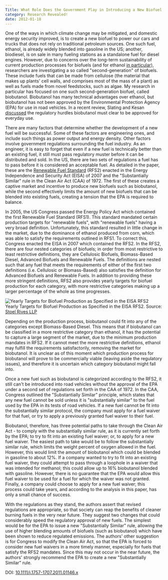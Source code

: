```yaml
---
Title: What Role Does the Government Play in Introducing a New Biofuel to Market?
category: Research Revealed!
date: 2012-01-18
---
```


One of the ways in which climate change may be mitigated, and domestic energy
security improved, is to create a new biofuel to power our cars and trucks that
does not rely on traditional petroleum sources. One such fuel, ethanol, is
already widely blended into gasoline in the US; another, biodiesel, is on sale
in many fueling stations as a standalone fuel for diesel engines. However, due
to concerns over the long-term sustainability of current production processes
for biofuels (and for ethanol [in
particular](http://topics.nytimes.com/top/news/business/energy-environment/biofuels/index.html)),
researchers are investigating a so called "second-generation" of biofuels. These
include fuels that can be made from cellulose (the material that makes up
plants' cell walls, and comprises most of the mass of a plant) as well as fuels
made from novel feedstocks, such as algae. My research in particular has focused
on one such second-generation biofuel, called biobutanol. Biobutanol has many
technical advantages over ethanol, but biobutanol has not been approved by the
Environmental Protection Agency (EPA) for use in road vehicles. In a recent
review, Slating and Kesan
[discussed](http://dx.doi.org/10.1111/j.1757-1707.2011.01146.x)  the regulatory
hurdles biobutanol must clear to be approved for everyday use.
<!--more-->

There are many factors that determine whether the development of a new fuel will
be successful. Some of these factors are engineering ones, and include such
things as power output and energy density. Other factors involve government
regulations surrounding the fuel industry. As an engineer, it is easy to forget
that even if a new fuel is technically better than an existing fuel, it still
must pass regulatory muster before it can be distributed and sold. In the US,
there are two sets of regulations a fuel has to pass before it is considered an
acceptable fuel. As detailed in the paper, these are the [Renewable Fuel
Standard][RFS] (RFS2) enacted in the Energy Independence and Security Act (EISA)
of 2007 and the "Substantially Similar" rule in the Clean Air Act (CAA) of 1972.
The first of these creates a captive market and incentive to produce new
biofuels such as biobutanol, while the second effectively limits the amount of
new biofuels that can be blended into existing fuels, creating a tension that
the EPA is required to balance.

In 2005, the US Congress passed the Energy Policy Act which contained the first
Renewable Fuel Standard (RFS1). This standard mandated certain production
targets for "renewable fuels", with "renewable fuels" having a very broad
definition. Unfortunately, this standard resulted in little change in the
market, due to the dominance of ethanol produced from corn, which was able to
satisfy the requirements outlined in RFS1. To correct this, Congress enacted the
EISA in 2007 which contained the RFS2. In the RFS2, there are four nested
categories of biofuels; in order from most restrictive to least restrictive
definitions, they are Cellulosic Biofuels, Biomass-Based Diesel, Advanced
Biofuels and Renewable Fuels. The definitions are nested such that any fuel that
meets the requirements of either of the first two definitions (i.e. Cellulosic
or Biomass-Based) also satisfies the definition for Advanced Biofuels and
Renewable Fuels. In addition to providing these more stringent definitions, RFS2
also provides yearly targets for biofuel production for each category, with more
restrictive categories making up a larger percentage of the whole as time
progresses.

![Yearly Targets for Biofuel Production as Specified in the EISA RFS2](https://docs.google.com/spreadsheet/oimg?key=0AvbePQkPupKrdDhPUDc4eHg3RWFPQkFMeWMyRWtaTmc&amp;oid=2&amp;zx=rs80aqcwvtkg)  
Yearly Targets for Biofuel Production as Specified in the EISA RFS2. Source: [Stoel Rives LLP](http://www.stoel.com/showalert.aspx?Show=2821)

Depending on the production process, biobutanol could fit into any of the
categories except Biomass-Based Diesel. This means that if biobutanol can be
classified in a more restrictive category than ethanol, it has the potential to
capture a large segment of the market, due to the minimum production mandates in
RFS2. If it cannot meet the more restrictive definitions, ethanol may fulfill
the requirements satisfactorily, removing the market for biobutanol. It is
unclear as of this moment which production process for biobutanol will prove to
be commercially viable (leaving aside the regulatory issues), and therefore it
is uncertain which category biobutanol might fall into.

Once a new fuel such as biobutanol is categorized according to the RFS2, it
still can't be introduced into road vehicles without the approval of the EPA
under a second set of regulations set forth in the CAA of 1972. In the CAA,
Congress outlined the "Substantially Similar" principle, which states that any
new fuel cannot be sold unless it is "substantially similar" to the fuel used by
the EPA in its tests of road vehicles. If a new fuel cannot be fit into the
substantially similar protocol, the company must apply for a fuel waiver for
that fuel, or try to apply a previously granted fuel waiver to their fuel.

Biobutanol, therefore, has three potential paths to take through the Clean Air
Act - to comply with the substantially similar rule, as it is currently set
forth by the EPA; to try to fit into an existing fuel waiver; or, to apply for a
new fuel waiver. The easiest path to take would be to follow the substantially
similar rule, which limits the weight percent of oxygen allowed in the fuel.
However, this would limit the amount of biobutanol which could be blended in
gasoline to about 12%. If a company wanted to try to fit into an existing fuel
waiver, they could attempt to pass through a loophole in a waiver that was
intended for methanol; this could allow up to 16% biobutanol blended with
gasoline. However, there is no guarantee that the EPA would allow this fuel
waiver to be used for a fuel for which the waiver was not granted. Finally, a
company could choose to apply for a new fuel waiver; this process could take
years, and according to the analysis in this paper, has only a small chance of
success.

With the regulations as they stand, the authors assert that revised regulations
are appropriate, so that society can reap the benefits of cleaner burning fuels
in the very near future. They suggest two changes that could considerably speed
the regulatory approval of new fuels. The simplest would be for the EPA to issue
a new "Substantially Similar" rule, allowing the use of higher blending amounts
of biofuels (such as biobutanol) which have been shown to reduce regulated
emissions. The authors' other suggestion is for Congress to modify the Clean Air
Act, so that the EPA is forced to consider new fuel waivers in a more timely
manner, especially for fuels that satisfy the RFS2 mandates. Since this may not
occur in the near future, the authors' strongly recommend the EPA to create a
new "Substantially Similar" rule.

DOI: [10.1111/j.1757-1707.2011.01146.x](https://doi.org/10.1111/j.1757-1707.2011.01146.x)

[RFS]: http://www.epa.gov/otaq/fuels/renewablefuels/index.htm
